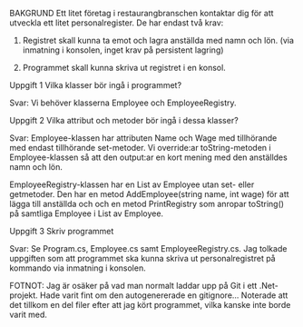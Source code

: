 BAKGRUND
Ett litet företag i restaurangbranschen kontaktar dig för att utveckla ett litet
personalregister. De har endast två krav:

1. Registret skall kunna ta emot och lagra anställda med namn och lön. (via inmatning
   i konsolen, inget krav på persistent lagring)

2. Programmet skall kunna skriva ut registret i en konsol.

Uppgift 1
Vilka klasser bör ingå i programmet?

Svar: Vi behöver klasserna Employee och EmployeeRegistry.

Uppgift 2
Vilka attribut och metoder bör ingå i dessa klasser?

Svar: Employee-klassen har attributen Name och Wage med tillhörande med endast tillhörande set-metoder. Vi override:ar toString-metoden i Employee-klassen så att den output:ar en kort mening med den anställdes namn och lön.

EmployeeRegistry-klassen har en List av Employee utan set- eller getmetoder. Den har en metod AddEmployee(string name, int wage) för att lägga till anställda och och en metod PrintRegistry som anropar toString() på samtliga Employee i List av Employee.

Uppgift 3
Skriv programmet

Svar: Se Program.cs, Employee.cs samt EmployeeRegistry.cs. Jag tolkade uppgiften som att programmet ska kunna skriva ut personalregistret på kommando via inmatning i konsolen.

FOTNOT: Jag är osäker på vad man normalt laddar upp på Git i ett .Net-projekt. Hade varit fint om den autogenererade en gitignore... Noterade att det tillkom en del filer efter att jag kört programmet, vilka kanske inte borde varit med.
